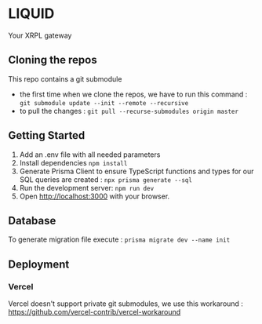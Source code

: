 # LIQUID
Your XRPL gateway


## Cloning the repos

This repo contains a git submodule
- the first time when we clone the repos, we have to run this command : `git submodule update --init --remote --recursive`
- to pull the changes : `git pull --recurse-submodules origin master`


## Getting Started

1. Add an .env file with all needed parameters
2. Install dependencies `npm install`
3. Generate Prisma Client to ensure TypeScript functions and types for our SQL queries are created : `npx prisma generate --sql`
4. Run the development server: `npm run dev`
5. Open [http://localhost:3000](http://localhost:3000) with your browser.

## Database

To generate migration file execute : `prisma migrate dev --name init`
## Deployment

### Vercel
Vercel doesn't support private git submodules, we use this workaround : https://github.com/vercel-contrib/vercel-workaround 